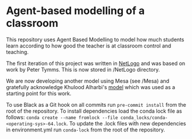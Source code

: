 # Agent-based modelling of a classroom

This repository uses Agent Based Modelling to model how much students learn according to how good the teacher is at classroom control and teaching.

The first iteration of this project was written in [NetLogo](https://ccl.northwestern.edu/netlogo/index.shtml) and was based on work by Peter Tymms. This is now stored in /NetLogo directory.

We are now developing another model using Mesa (see /Mesa) and gratefully acknowledge Khulood Alharbi's [model](https://github.com/kuloody/ABM) which was used as a starting point for this work.

To use Black as a Git hook on all commits run `pre-commit install` from the root of the repository. To install dependencies load the conda lock file as follows: `conda create --name fromlock --file conda_locks/conda-<operating-sys>-64.lock`. To update the .lock files with new dependencies in environment.yml run `conda-lock` from the root of the repository.
